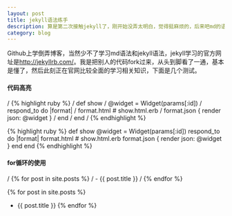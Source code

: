 ```yaml
---
layout: post
title: jekyll语法练手
description: 算是第二次接触jekyll了，刚开始没弄太明白，觉得挺麻烦的，后来吧md的语法学了一遍，发现配合这用还挺好的！
category: blog
---
```


Github上学倒弄博客，当然少不了学习md语法和jekyll语法，jekyll学习的官方网址是<http://jekyllrb.com/>。我是把别人的代码fork过来，从头到脚看了一通，基本是懂了，然后此刻正在官网比较全面的学习相关知识，下面是几个测试。

#### 代码高亮 

/ {% highlight ruby %}
/ def show
/   @widget = Widget(params[:id])
/   respond_to do |format|
/     format.html # show.html.erb
/     format.json { render json: @widget }
/   end
/ end
/ {% endhighlight %}

{% highlight ruby %}
def show
  @widget = Widget(params[:id])
  respond_to do |format|
    format.html # show.html.erb
    format.json { render json: @widget }
  end
end
{% endhighlight %}



#### for循环的使用

/ {% for post in site.posts %}
/ - {{ post.title }}
/ {% endfor %}


{% for post in site.posts %}
- {{ post.title }}
{% endfor %}